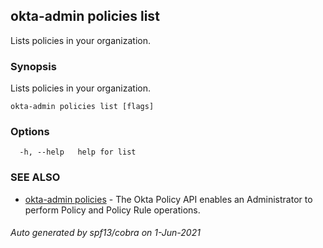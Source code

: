 ## okta-admin policies list

Lists policies in your organization.

### Synopsis

Lists policies in your organization.

```
okta-admin policies list [flags]
```

### Options

```
  -h, --help   help for list
```

### SEE ALSO

* [okta-admin policies](okta-admin_policies.md)	 - The Okta Policy API enables an Administrator to perform Policy and Policy Rule operations.

###### Auto generated by spf13/cobra on 1-Jun-2021
